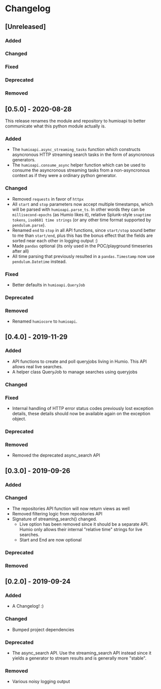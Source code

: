 # Changelog

## [Unreleased]

### Added

### Changed

### Fixed

### Deprecated

### Removed



## [0.5.0] - 2020-08-28

This release renames the module and repository to humioapi to better
communicate what this python module actually is.

### Added

- The `humioapi.async_streaming_tasks` function which constructs asyncronous HTTP streaming search tasks in the form of asyncronous generators.
- The `humioapi.consume_async` helper function which can be used to consume the asyncronous streaming tasks from a non-asyncronous context as if they were a ordinary python generator.

### Changed

- Removed `requests` in favor of `httpx`
- All `start` and `stop` parameters now accept multiple timestamps, which will be parsed with `humioapi.parse_ts`. In other words they can be `millisecond-epochs` (as Humio likes it), relative Splunk-style `snaptime tokens`, `iso8601 time strings` (or any other time format supported by `pendulum.parse`).
- Renamed `end` to `stop` in all API functions, since `start/stop` sound better to me than `start/end`, plus this has the bonus effect that the fields are sorted near each other in logging output :)
- Made `pandas` optional (its only used in the POC/playground timeseries after all)
- All time parsing that previously resulted in a `pandas.Timestamp` now use `pendulum.Datetime` instead.

### Fixed

- Better defaults in `humioapi.QueryJob`

### Deprecated

### Removed

- Renamed `humiocore` to `humioapi`.



## [0.4.0] - 2019-11-29

### Added

- API functions to create and poll queryjobs living in Humio. This API allows real live searches.
- A helper class QueryJob to manage searches using queryjobs

### Changed

### Fixed

- Internal handling of HTTP error status codes previously lost exception details,
  these details should now be available again on the exception object.

### Deprecated

### Removed

- Removed the deprecated async_search API



## [0.3.0] - 2019-09-26

### Added

### Changed

- The repositories API function will now return views as well
- Removed filtering logic from repositories API
- Signature of streaming_search() changed.
  - Live option has been removed since it should be a separate API. Humio only allows their internal "relative time" strings for live searches.
  - Start and End are now optional

### Deprecated

### Removed


## [0.2.0] - 2019-09-24

### Added

- A Changelog! :)

### Changed

- Bumped project dependencies

### Deprecated

- The async_search API. Use the streaming_search API instead since it yields a generator to stream results and is generally more "stable".

### Removed

- Various noisy logging output
